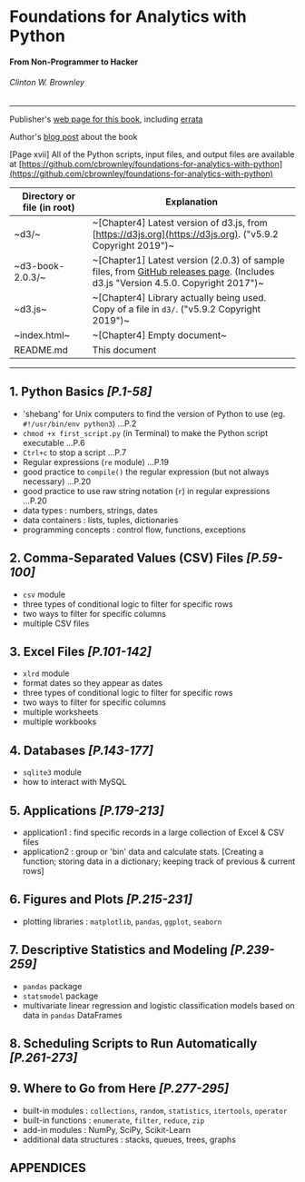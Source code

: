 # Foundations for Analytics with Python
#### From Non-Programmer to Hacker
###### Clinton W. Brownley

---

Publisher's [web page for this book](http://shop.oreilly.com/product/0636920038375.do), including [errata](https://www.oreilly.com/catalog/errata.csp?isbn=0636920038375)

Author's [blog post](https://cbrownley.wordpress.com/2016/03/02/foundations-for-analytics-with-python-from-non-programmer-to-hacker/) about the book

[Page xvii] All of the Python scripts, input files, and output files are available at [https://github.com/cbrownley/foundations-for-analytics-with-python](https://github.com/cbrownley/foundations-for-analytics-with-python)


| Directory or file (in root) | Explanation |
| --- | --- |
| ~d3/~ | ~[Chapter4] Latest version of d3.js, from [https://d3js.org](https://d3js.org). ("v5.9.2 Copyright 2019")~ |
| ~d3-book-2.0.3/~ | ~[Chapter1] Latest version (2.0.3) of sample files, from [GitHub releases page](https://github.com/alignedleft/d3-book/releases). (Includes d3.js "Version 4.5.0. Copyright 2017")~ |
| ~d3.js~ | ~[Chapter4] Library actually being used. Copy of a file in `d3/`. ("v5.9.2 Copyright 2019")~ |
| ~index.html~ | ~[Chapter4] Empty document~ |
| README.md | This document |

---

## 1. Python Basics *[P.1-58]*

* 'shebang' for Unix computers to find the version of Python to use (eg. `#!/usr/bin/env python3`) ...P.2
* `chmod +x first_script.py` (in Terminal) to make the Python script executable ...P.6
* `Ctrl+c` to stop a script ...P.7
* Regular expressions (`re` module) ...P.19
* good practice to `compile()` the regular expression (but not always necessary) ...P.20
* good practice to use raw string notation (`r`) in regular expressions ...P.20
* data types : numbers, strings, dates
* data containers : lists, tuples, dictionaries
* programming concepts : control flow, functions, exceptions


## 2. Comma-Separated Values (CSV) Files *[P.59-100]*

* `csv` module
* three types of conditional logic to filter for specific rows
* two ways to filter for specific columns
* multiple CSV files


## 3. Excel Files *[P.101-142]*

* `xlrd` module
* format dates so they appear as dates
* three types of conditional logic to filter for specific rows
* two ways to filter for specific columns
* multiple worksheets
* multiple workbooks


## 4. Databases *[P.143-177]*

* `sqlite3` module
* how to interact with MySQL


## 5. Applications *[P.179-213]*

* application1 : find specific records in a large collection of Excel & CSV files
* application2 : group or 'bin' data and calculate stats. [Creating a function; storing data in a dictionary; keeping track of previous & current rows]


## 6. Figures and Plots *[P.215-231]*

* plotting libraries : `matplotlib`, `pandas`, `ggplot`, `seaborn`


## 7. Descriptive Statistics and Modeling *[P.239-259]*

* `pandas` package
* `statsmodel` package
* multivariate linear regression and logistic classification models based on data in `pandas` DataFrames


## 8. Scheduling Scripts to Run Automatically *[P.261-273]*


## 9. Where to Go from Here *[P.277-295]*

* built-in modules : `collections`, `random`, `statistics`, `itertools`, `operator`
* built-in functions : `enumerate`, `filter`, `reduce`, `zip`
* add-in modules : NumPy, SciPy, Scikit-Learn
* additional data structures : stacks, queues, trees, graphs


## APPENDICES

